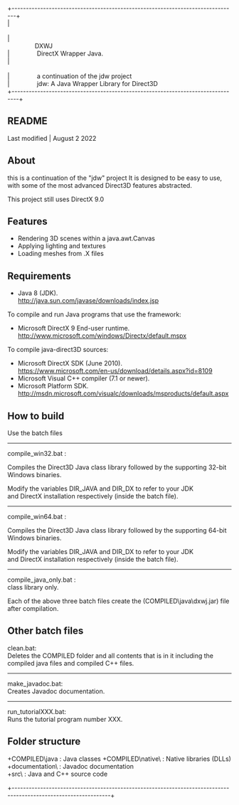 +-------------------------------------------------------------------------------+  
|⠀⠀⠀⠀⠀⠀⠀⠀⠀⠀⠀⠀⠀⠀⠀⠀⠀⠀⠀⠀⠀⠀⠀⠀⠀⠀⠀⠀⠀⠀⠀⠀⠀⠀⠀⠀⠀⠀⠀⠀⠀⠀⠀⠀⠀⠀⠀⠀⠀  
|⠀⠀⠀⠀⠀⠀DXWJ⠀⠀⠀⠀⠀⠀⠀⠀⠀⠀⠀⠀⠀⠀⠀⠀⠀⠀⠀⠀⠀⠀⠀⠀⠀⠀⠀⠀⠀⠀⠀⠀⠀⠀⠀⠀⠀⠀⠀  
|⠀⠀⠀⠀⠀⠀DirectX Wrapper Java.⠀⠀⠀⠀⠀⠀⠀⠀⠀⠀⠀⠀⠀⠀⠀⠀⠀⠀⠀⠀⠀⠀⠀⠀⠀⠀⠀⠀  
|⠀⠀⠀⠀⠀⠀⠀⠀⠀⠀⠀⠀⠀⠀⠀⠀⠀⠀⠀⠀⠀⠀⠀⠀⠀⠀⠀⠀⠀⠀⠀⠀⠀⠀⠀⠀⠀⠀⠀⠀⠀⠀⠀⠀⠀⠀⠀⠀⠀  
|⠀⠀⠀⠀⠀⠀a continuation of the jdw project⠀⠀⠀⠀⠀⠀⠀⠀⠀⠀⠀⠀⠀⠀⠀⠀⠀⠀⠀⠀⠀  
|⠀⠀⠀⠀⠀⠀jdw: A Java Wrapper Library for Direct3D⠀⠀⠀⠀⠀⠀⠀⠀⠀⠀⠀⠀⠀⠀⠀  
+--------------------------------------------------------------------------------+  


README
-----
Last modified | August  2  2022 


About
-----
this is a continuation of the "jdw" project It is designed to be
easy to use, with some of the most advanced Direct3D features
abstracted.

This project still uses DirectX 9.0

Features
--------
* Rendering 3D scenes within a java.awt.Canvas  
* Applying lighting and textures  
* Loading meshes from .X files  


Requirements
------------

* Java 8 (JDK).  
   http://java.sun.com/javase/downloads/index.jsp  

To compile and run Java programs that use the framework:  
* Microsoft DirectX 9 End-user runtime.  
   http://www.microsoft.com/windows/Directx/default.mspx  

To compile java-direct3D sources:  
* Microsoft DirectX SDK (June 2010).  
   https://www.microsoft.com/en-us/download/details.aspx?id=8109  
* Microsoft Visual C++ compiler (7.1 or newer).  
* Microsoft Platform SDK. 
   http://msdn.microsoft.com/visualc/downloads/msproducts/default.aspx  


How to build
------------

Use the batch files  
___
compile_win32.bat :   
  
Compiles the Direct3D Java class library followed by the supporting 32-bit Windows binaries.  

Modify the variables DIR_JAVA and DIR_DX to refer to your JDK  
	and DirectX installation respectively (inside the batch file).  
___	
compile_win64.bat :  
  
Compiles the Direct3D Java class library followed by the supporting 64-bit Windows binaries.  

Modify the variables DIR_JAVA and DIR_DX to refer to your JDK  
	and DirectX installation respectively (inside the batch file).  
___
compile_java_only.bat :   
  class library only.

Each of the above three batch files create the (COMPILED\java\dxwj.jar) file
after compilation.  

Other batch files
-----------------

clean.bat:  
	Deletes the COMPILED folder and all contents that is in it including the compiled java files and compiled C++ files.  
___	
make_javadoc.bat:  
	Creates Javadoc documentation.  
___	
run_tutorialXXX.bat:  
	Runs the tutorial program number XXX.  


Folder structure
----------------
+COMPILED\java		: Java classes
+COMPILED\native\ 	: Native libraries (DLLs)  
+documentation\ 	: Javadoc documentation  
+src\	        	: Java and C++ source code  
  
+----------------------------------------------------------------------------------------------------------------+
